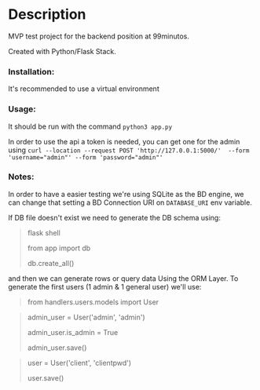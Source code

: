 # Description
MVP test project for the backend position at 99minutos.

Created with Python/Flask Stack.

### Installation:
It's recommended to use a virtual environment

### Usage:
It should be run with the command `python3 app.py`

In order to use the api a token is needed, you can get one for the admin using
`curl --location --request POST 'http://127.0.0.1:5000/' 
--form 'username="admin"' --form 'password="admin"'`

### Notes:
In order to have a easier testing we're using SQLite as the BD engine, we can change that
setting a BD Connection URI on `DATABASE_URI` env variable.

If DB file doesn't exist we need to generate the DB schema using:

>flask shell
> 
>from app import db
>
>db.create_all()

and then we can generate rows or query data Using the ORM Layer. 
To generate the first users (1 admin & 1 general user) we'll use:


> from handlers.users.models import User

> admin_user = User('admin', 'admin')
> 
> admin_user.is_admin = True
> 
> admin_user.save()
 
> user = User('client', 'clientpwd')
> 
> user.save()

